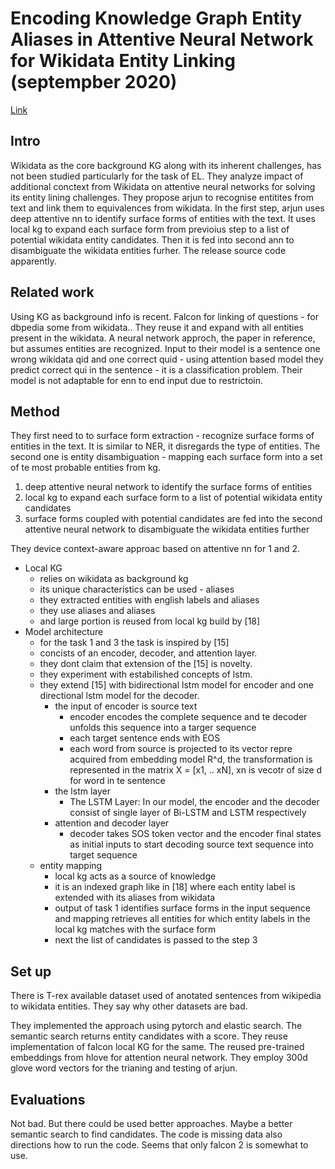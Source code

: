 # Encoding Knowledge Graph Entity Aliases in Attentive Neural Network for Wikidata Entity Linking (septempber 2020)

[Link](https://arxiv.org/abs/1912.06214)


## Intro

Wikidata as the core background KG along with its inherent challenges, has not been studied particularly for the task of EL.
They analyze impact of additional conctext from Wikidata on attentive neural networks for solving its entity lining challenges.
They propose arjun to recognise entitites from text and link them to equivalences from wikidata.
In the first step, arjun uses deep attentive nn to identify surface forms of entities with the text.
It uses local kg to expand each surface form from previoius step to a list of potential wikidata entity candidates.
Then it is fed into second ann to disambiguate the wikidata entities furher.
The release source code apparently.

## Related work

Using KG as background info is recent.
Falcon for linking of questions - for dbpedia some from wikidata..
They reuse it and expand with all entities present in the wikidata.
A neural network approch, the paper in reference, but assumes entities are recognized.
Input to their model is a sentence one wrong wikidata qid and one correct quid - using attention based model they predict correct qui in the sentence - it is a classification problem.
Their model is not adaptable for enn to end input due to restrictoin.

## Method

They first need to to surface form extraction - recognize surface forms of entities in the text.
It is similar to NER, it disregards the type of entities.
The second one is entity disambiguation - mapping each surface form into a set of te most probable entities from kg.

1. deep attentive neural network to identify the surface forms of entities
2. local kg to expand each surface form to a list of potential wikidata entity candidates
3. surface forms coupled with potential candidates are fed into the second attentive neural network to disambiguate the wikidata entities further

They device context-aware approac based on attentive nn for 1 and 2.

- Local KG
  - relies on wikidata as background kg
  - its unique characteristics can be used - aliases
  - they extracted entities with english labels and aliases
  - they use aliases and aliases
  - and large portion is reused from local kg build by [18]
- Model architecture
  - for the task 1 and 3 the task is inspired by [15]
  - concists of an encoder, decoder, and attention layer.
  - they dont claim that extension of the [15] is novelty.
  - they experiment with estabilished concepts of lstm.
  - they extend [15] with bidirectional lstm model for encoder and one directional lstm model for the decoder.
    - the input of encoder is source text
      - encoder encodes the complete sequence and te decoder unfolds this sequence into a targer sequence
      - each target sentence ends with EOS
      - each word from source is projected to its vector repre acquired from embedding model R^d, the transformation is represented in the matrix X = [x1, .. xN], xn is vecotr of size d for word in te sentence 
    - the lstm layer    
      - The LSTM Layer: In our model, the encoder and the decoder consist of single layer of Bi-LSTM and LSTM respectively
    - attention and decoder layer
      - decoder takes SOS token vector and the encoder final states as initial inputs to start decoding source text sequence into target sequence
  - entity mapping
    - local kg acts as a source of knowledge
    - it is an indexed graph like in [18] where each entity label is extended with its aliases from wikidata
    - output of task 1 identifies surface forms in the input sequence and mapping retrieves all entities for which entity labels in the local kg matches with the surface form
    - next the list of candidates is passed to the step 3

## Set up

There is T-rex available dataset used of anotated sentences from wikipedia to wikidata entities.
They say why other datasets are bad.

They implemented the approach using pytorch and elastic search.
The semantic search returns entity candidates with a score.
They reuse implementation of falcon local KG for the same.
The reused pre-trained embeddings from hlove for attention neural network.
They employ 300d glove word vectors for the trianing and testing of arjun.

## Evaluations

Not bad.
But there could be used better approaches.
Maybe a better semantic search to find candidates.
The code is missing data also directions how to run the code.
Seems that only falcon 2 is somewhat to use.
